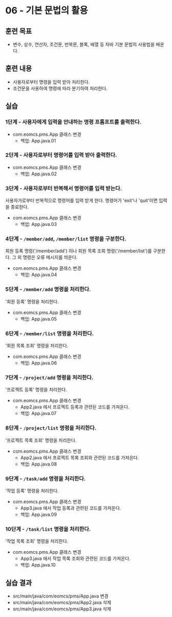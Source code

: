# 06 - 기본 문법의 활용

## 훈련 목표

- 변수, 상수, 연산자, 조건문, 반복문, 블록, 배열 등 자바 기본 문법의 사용법을 배운다.

## 훈련 내용

- 사용자로부터 명령을 입력 받아 처리한다.
- 조건문을 사용하여 명령에 따라 분기하여 처리한다.
  
## 실습

### 1단계 - 사용자에게 입력을 안내하는 명령 프롬프트를 출력한다.

- com.eomcs.pms.App 클래스 변경
  - 백업: App.java.01

### 2단계 - 사용자로부터 명령어를 입력 받아 출력한다.

- com.eomcs.pms.App 클래스 변경
  - 백업: App.java.02

### 3단계 - 사용자로부터 반복해서 명령어를 입력 받는다.

사용자가로부터 반복적으로 명령어를 입력 받게 한다. 명령어가 'exit'나 'quit'이면 입력을 종료한다.

- com.eomcs.pms.App 클래스 변경
  - 백업: App.java.03

### 4단계 - `/member/add`, `/member/list` 명령을 구분한다.

회원 등록 명령('/member/add') 이나 회원 목록 조회 명령('/member/list')를 구분한다. 그 외 명령은 오류 메시지를 띄운다.

- com.eomcs.pms.App 클래스 변경
  - 백업: App.java.04

### 5단계 - `/member/add` 명령을 처리한다.

'회원 등록' 명령을 처리한다.

- com.eomcs.pms.App 클래스 변경
  - 백업: App.java.05

### 6단계 - `/member/list` 명령을 처리한다.

'회원 목록 조회' 명령을 처리한다.

- com.eomcs.pms.App 클래스 변경
  - 백업: App.java.06

### 7단계 - `/project/add` 명령을 처리한다.

'프로젝트 등록' 명령을 처리한다.

- com.eomcs.pms.App 클래스 변경
  - App2.java 에서 프로젝트 등록과 관련된 코드를 가져온다.
  - 백업: App.java.07

### 8단계 - `/project/list` 명령을 처리한다.

'프로젝트 목록 조회' 명령을 처리한다.

- com.eomcs.pms.App 클래스 변경
  - App2.java 에서 프로젝트 목록 조회와 관련된 코드를 가져온다.
  - 백업: App.java.08

### 9단계 - `/task/add` 명령을 처리한다.

'작업 등록' 명령을 처리한다.

- com.eomcs.pms.App 클래스 변경
  - App3.java 에서 작업 등록과 관련된 코드를 가져온다.
  - 백업: App.java.09

### 10단계 - `/task/list` 명령을 처리한다.

'작업 목록 조회' 명령을 처리한다.

- com.eomcs.pms.App 클래스 변경
  - App3.java 에서 작업 목록 조회와 관련된 코드를 가져온다.
  - 백업: App.java.10


## 실습 결과

- src/main/java/com/eomcs/pms/App.java 변경
- src/main/java/com/eomcs/pms/App2.java 삭제
- src/main/java/com/eomcs/pms/App3.java 삭제